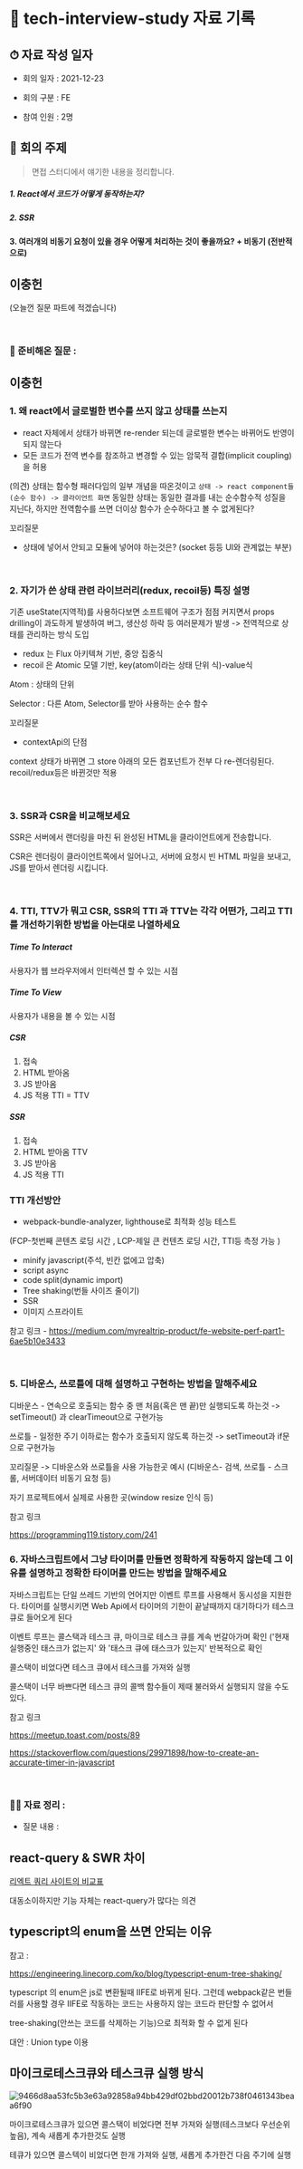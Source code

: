 # 📕 tech-interview-study 자료 기록

## ⏱ 자료 작성 일자

* 회의 일자 : 2021-12-23

[comment]: <> (2021-00-00로 기록해주세요)

* 회의 구분 : FE

[comment]: <> (BE / FE 로 기록해주세요)

* 참여 인원 : 2명

[comment]: <> (회의에 참여한 인원을 적어주세요)

## 👏 회의 주제

> 면접 스터디에서 얘기한 내용을 정리합니다.

#####  1. React에서 코드가 어떻게 동작하는지?
##### 2. SSR 
#### 3. 여러개의 비동기 요청이 있을 경우 어떻게 처리하는 것이 좋을까요? + 비동기 (전반적으로)

## 이충헌

(오늘껀 질문 파트에 적겠습니다)

<br>

### 📃 준비해온 질문 :

[comment]: <> (여기에 준비해둔 질문들을 적어주시면 됩니다.)

## 이충헌

### 1.   왜 react에서 글로벌한 변수를 쓰지 않고 상태를 쓰는지

- react 자체에서 상태가 바뀌면 re-render 되는데 글로벌한 변수는 바뀌어도 반영이 되지 않는다
-  모든 코드가 전역 변수를 참조하고 변경할 수 있는 암묵적 결합(implicit coupling)을 허용

(의견) 상태는 함수형 패러다임의 일부 개념을 따온것이고 
```상태 -> react component들(순수 함수) -> 클라이언트 화면```
동일한 상태는 동일한 결과를 내는 순수함수적 성질을 지닌다, 하지만 전역함수를 쓰면 더이상 함수가 순수하다고 볼 수 없게된다? 

꼬리질문

- 상태에 넣어서 안되고 모듈에 넣어야 하는것은?
(socket 등등 UI와 관계없는 부분)
<br>

### 2. 자기가 쓴 상태 관련 라이브러리(redux, recoil등) 특징 설명

기존 useState(지역적)를 사용하다보면 소프트웨어 구조가 점점 커지면서 props drilling이 과도하게 발생하여 버그, 생산성 하락 등 여러문제가 발생
-> 전역적으로 상태를 관리하는 방식 도입
 
- redux 는 Flux 아키텍쳐 기반, 중앙 집중식
- recoil 은 Atomic 모델 기반, key(atom이라는 상태 단위 식)-value식

Atom : 상태의 단위

Selector : 다른 Atom, Selector를 받아 사용하는 순수 함수

꼬리질문

- contextApi의 단점

context 상태가 바뀌면 그 store 아래의 모든 컴포넌트가 전부 다 re-렌더링된다.
recoil/redux등은 바뀐것만 적용

<br>

### 3. SSR과 CSR을 비교해보세요

SSR은 서버에서 랜더링을 마친 뒤 완성된 HTML을 클라이언트에게 전송합니다.

CSR은 렌더링이 클라이언트쪽에서 일어나고, 서버에 요청시 빈 HTML 파일을 보내고, JS를 받아서
렌더링 시킵니다.

<br>

### 4. TTI, TTV가 뭐고 CSR, SSR의 TTI 과 TTV는 각각 어떤가, 그리고 TTI를 개선하기위한 방법을 아는대로 나열하세요

##### Time To Interact

사용자가 웹 브라우저에서 인터렉션 할 수 있는 시점

##### Time To View

사용자가 내용을 볼 수 있는 시점

##### CSR 

1. 접속
2. HTML 받아옴
3. JS 받아옴
4. JS 적용 TTI = TTV

##### SSR
1. 접속
2. HTML 받아옴 TTV
3. JS 받아옴
4. JS 적용  TTI

### TTI 개선방안

- webpack-bundle-analyzer, lighthouse로 최적화 성능 테스트

(FCP-첫번째 콘텐츠 로딩 시간 , LCP-제일 큰 컨텐츠 로딩 시간, TTI등 측정 가능 )

- minify javascript(주석, 빈칸 없에고 압축)
- script async
- code split(dynamic import)
- Tree shaking(번들 사이즈 줄이기)
- SSR
- 이미지 스프라이트

참고 링크 - https://medium.com/myrealtrip-product/fe-website-perf-part1-6ae5b10e3433

<br>

### 5.   디바운스, 쓰로틀에 대해 설명하고 구현하는 방법을 말해주세요

디바운스 - 연속으로 호출되는 함수 중 맨 처음(혹은 맨 끝)만 실행되도록 하는것
-> setTimeout() 과 clearTimeout으로 구현가능

쓰로틀 - 일정한 주기 이하로는 함수가 호출되지 않도록 하는것 
-> setTimeout과 if문으로 구현가능

꼬리질문 
-> 
디바운스와 쓰로틀을 사용 가능한곳 예시 (디바운스- 검색, 쓰로틀 - 스크롤, 서버데이터 비동기 요청 등)

자기 프로젝트에서 실제로 사용한 곳(window resize 인식 등)

참고 링크

https://programming119.tistory.com/241

### 6.   자바스크립트에서 그냥 타이머를 만들면 정확하게 작동하지 않는데 그 이유를 설명하고 정확한 타이머를 만드는 방법을 말해주세요

자바스크립트는 단일 쓰레드 기반의 언어지만 이벤트 루프를 사용해서 동시성을 지원한다.
타이머를 실행시키면 Web Api에서 타이머의 기한이 끝날때까지 대기하다가 테스크 큐로 들어오게 된다

이벤트 루프는 콜스택과 테스크 큐, 마이크로 테스크 큐를 계속 번갈아가며 확인
('현재 실행중인 태스크가 없는지' 와 '태스크 큐에 태스크가 있는지' 반복적으로 확인

콜스택이 비었다면 테스크 큐에서 테스크를 가져와 실행

콜스택이 너무 바쁘다면 테스크 큐의 콜백 함수들이 제때 불러와서 실행되지 않을 수도 있다.

참고 링크

https://meetup.toast.com/posts/89

https://stackoverflow.com/questions/29971898/how-to-create-an-accurate-timer-in-javascript

<br>

### 🙋‍♂ 자료 정리 :

* 질문 내용 : 

[comment]: <> (질문 내용에 따라 내용을 작성해주시면 됩니다.)

## react-query & SWR 차이

[리엑트 쿼리 사이트의 비교표](https://react-query.tanstack.com/comparison)

대동소이하지만 기능 자체는 react-query가 많다는 의견

## typescript의 enum을 쓰면 안되는 이유

참고 :

https://engineering.linecorp.com/ko/blog/typescript-enum-tree-shaking/

typescript 의 enum은 js로 변환될때 IIFE로 바뀌게 된다. 그런데 webpack같은 번들러를 사용할 경우 IIFE로 작동하는 코드는 사용하지 않는 코드라 판단할 수 없어서

tree-shaking(안쓰는 코드를 삭제하는 기능)으로 최적화 할 수 없게 된다

대안 : Union type 이용

## 마이크로테스크큐와 테스크큐 실행 방식

![9466d8aa53fc5b3e63a92858a94bb429df02bbd20012b738f0461343beaa6f90](https://user-images.githubusercontent.com/40421183/147223984-1fc41fc9-f49a-49d0-b943-52090f1eb121.gif)

마이크로테스크큐가 있으면 콜스택이 비었다면 전부 가져와 실행(테스크보다 우선순위 높음), 계속 새롭게 추가한것도 실행

테큐가 있으면 콜스텍이 비었다면 한개 가져와 실행, 새롭게 추가한건 다음 주기에 실행













